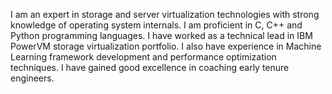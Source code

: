 I am an expert in storage and server virtualization technologies with strong knowledge of operating system internals. I am proficient in C, C++ and Python programming languages. I have worked as a technical lead in IBM PowerVM storage virtualization portfolio. I also have experience in Machine Learning framework development and performance optimization techniques. I have gained good excellence in coaching early tenure engineers.
